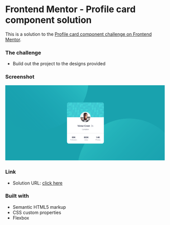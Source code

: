 # Frontend Mentor - Profile card component solution

This is a solution to the [Profile card component challenge on Frontend Mentor](https://www.frontendmentor.io/challenges/profile-card-component-cfArpWshJ). 

### The challenge

- Build out the project to the designs provided

### Screenshot

![Screenshot of Website](images/screenshot.png)


### Link

- Solution URL: [click here]([https://your-solution-url.com](https://chirag-bishnoi.github.io/Profile-card-component/))

### Built with

- Semantic HTML5 markup
- CSS custom properties
- Flexbox
